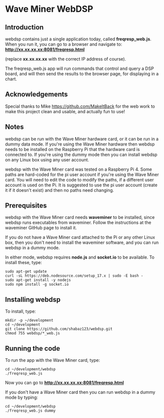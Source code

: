 
Wave Miner WebDSP
=================

Introduction
------------
webdsp contains just a single application today, called **freqresp_web.js**. When you run it, you can go to a browser and navigate to:
**http://xx.xx.xx.xx:8081/freqresp.html**

(replace **xx.xx.xx.xx** with the correct IP address of course). 

The freqresp_web.js app will run commands that control and query a DSP board, and will then send the results to the browser page, for displaying in a chart.

Acknowledgements
----------------
Special thanks to Mike https://github.com/MakeItBack for the web work to make this project clean and usable, and actually fun to use!

Notes
-----
webdsp can be run with the Wave Miner hardware card, or it can be run in a dummy data mode. If you're using the Wave Miner hardware then webdsp needs to be installed on the Raspberry Pi that the hardware card is connected to. If you're using the dummy mode then you can install webdsp on any Linux box using any user account.

webdsp with the Wave Miner card was tested on a Raspberry Pi 4. Some paths are hard-coded for the pi user account if you're using the Wave Miner card. You will need to edit the code to modify the paths, if a different user account is used on the Pi. It is suggested to use the pi user account (create it if it doesn't exist) and then no paths need changing.

Prerequisites
-------------
webdsp with the Wave Miner card needs **waveminer** to be installed, since webdsp runs executables from waveminer. Follow the instructions at the waveminer GitHub page to install it.

If you do not have a Wave Miner card attached to the Pi or any other Linux box, then you don't need to install the waveminer software, and you can run webdsp in a dummy mode.

In either mode, webdsp requires **node.js** and **socket.io** to be available. To install these, type:

    sudo apt-get update
    curl -sL https://deb.nodesource.com/setup_17.x | sudo -E bash -
    sudo apt-get install -y nodejs
    sudo npm install -g socket.io

Installing webdsp
-----------------
To install, type:

    mkdir -p ~/development
    cd ~/development
    git clone https://github.com/shabaz123/webdsp.git
    chmod 755 webdsp/*_web.js

Running the code
----------------
To run the app with the Wave Miner card, type:

    cd ~/development/webdsp
    ./freqresp_web.js
  
 Now you can go to **http://xx.xx.xx.xx:8081/freqresp.html**
 
 If you don't have a Wave Miner card then you can run webdsp in a dummy mode by typing:
 
    cd ~/development/webdsp
    ./freqresp_web.js dummy
    
 
